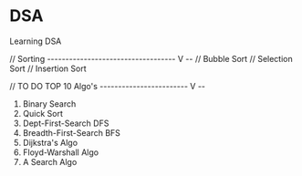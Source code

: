 # DSA

Learning DSA

// Sorting ----------------------------------- V --
// Bubble Sort
// Selection Sort
// Insertion Sort

// TO DO TOP 10 Algo's ------------------------ V --

1. Binary Search
2. Quick Sort
3. Dept-First-Search DFS
4. Breadth-First-Search BFS
5. Dijkstra's Algo
6. Floyd-Warshall Algo
7. A Search Algo
